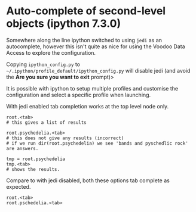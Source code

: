 # Auto-complete of second-level objects (ipython 7.3.0)

Somewhere along the line ipython switched to using `jedi` as an autocomplete, however this isn't quite as nice for using the Voodoo Data Access to explore the configuration.

Copying `ipython_config.py` to `~/.ipython/profile_default/ipython_config.py` will disable jedi (and avoid the **Are you sure you want to exit** prompt)>

It is possible with ipython to setup multiple profiles and customise the configuration and select a specific profile when launching.


With jedi enabled tab completion works at the top level node only.

```
root.<tab>
# this gives a list of results

root.psychedelia.<tab>
# this does not give any results (incorrect)
# if we run dir(root.psychedelia) we see 'bands and pyschedlic rock' are answers.

tmp = root.psychedelia
tmp.<tab>
# shows the results.
```

Compare to with jedi disabled, both these options tab complete as expected.

```
root.<tab>
root.pschedelia.<tab>
```
